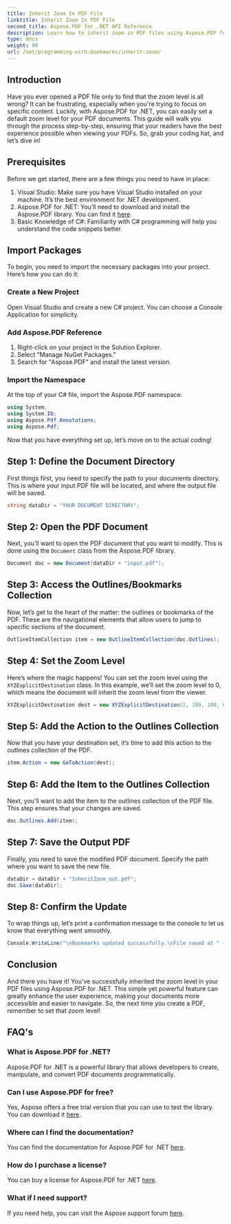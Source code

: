 ```yaml
---
title: Inherit Zoom In PDF File
linktitle: Inherit Zoom In PDF File
second_title: Aspose.PDF for .NET API Reference
description: Learn how to inherit zoom in PDF files using Aspose.PDF for .NET with this step-by-step guide. Enhance your PDF viewing experience.
type: docs
weight: 90
url: /net/programming-with-bookmarks/inherit-zoom/
---
```

## Introduction

Have you ever opened a PDF file only to find that the zoom level is all wrong? It can be frustrating, especially when you're trying to focus on specific content. Luckily, with Aspose.PDF for .NET, you can easily set a default zoom level for your PDF documents. This guide will walk you through the process step-by-step, ensuring that your readers have the best experience possible when viewing your PDFs. So, grab your coding hat, and let’s dive in!

## Prerequisites

Before we get started, there are a few things you need to have in place:

1. Visual Studio: Make sure you have Visual Studio installed on your machine. It’s the best environment for .NET development.
2. Aspose.PDF for .NET: You’ll need to download and install the Aspose.PDF library. You can find it [here](https://releases.aspose.com/pdf/net/).
3. Basic Knowledge of C#: Familiarity with C# programming will help you understand the code snippets better.

## Import Packages

To begin, you need to import the necessary packages into your project. Here’s how you can do it:

### Create a New Project

Open Visual Studio and create a new C# project. You can choose a Console Application for simplicity.

### Add Aspose.PDF Reference

1. Right-click on your project in the Solution Explorer.
2. Select "Manage NuGet Packages."
3. Search for "Aspose.PDF" and install the latest version.

### Import the Namespace

At the top of your C# file, import the Aspose.PDF namespace:

```csharp
using System;
using System.IO;
using Aspose.Pdf.Annotations;
using Aspose.Pdf;
```

Now that you have everything set up, let’s move on to the actual coding!

## Step 1: Define the Document Directory

First things first, you need to specify the path to your documents directory. This is where your input PDF file will be located, and where the output file will be saved.

```csharp
string dataDir = "YOUR DOCUMENT DIRECTORY";
```

## Step 2: Open the PDF Document

Next, you’ll want to open the PDF document that you want to modify. This is done using the `Document` class from the Aspose.PDF library.

```csharp
Document doc = new Document(dataDir + "input.pdf");
```

## Step 3: Access the Outlines/Bookmarks Collection

Now, let’s get to the heart of the matter: the outlines or bookmarks of the PDF. These are the navigational elements that allow users to jump to specific sections of the document.

```csharp
OutlineItemCollection item = new OutlineItemCollection(doc.Outlines);
```

## Step 4: Set the Zoom Level

Here’s where the magic happens! You can set the zoom level using the `XYZExplicitDestination` class. In this example, we’ll set the zoom level to 0, which means the document will inherit the zoom level from the viewer.

```csharp
XYZExplicitDestination dest = new XYZExplicitDestination(2, 100, 100, 0);
```

## Step 5: Add the Action to the Outlines Collection

Now that you have your destination set, it’s time to add this action to the outlines collection of the PDF.

```csharp
item.Action = new GoToAction(dest);
```

## Step 6: Add the Item to the Outlines Collection

Next, you’ll want to add the item to the outlines collection of the PDF file. This step ensures that your changes are saved.

```csharp
doc.Outlines.Add(item);
```

## Step 7: Save the Output PDF

Finally, you need to save the modified PDF document. Specify the path where you want to save the new file.

```csharp
dataDir = dataDir + "InheritZoom_out.pdf";
doc.Save(dataDir);
```

## Step 8: Confirm the Update

To wrap things up, let’s print a confirmation message to the console to let us know that everything went smoothly.

```csharp
Console.WriteLine("\nBookmarks updated successfully.\nFile saved at " + dataDir);
```

## Conclusion

And there you have it! You’ve successfully inherited the zoom level in your PDF files using Aspose.PDF for .NET. This simple yet powerful feature can greatly enhance the user experience, making your documents more accessible and easier to navigate. So, the next time you create a PDF, remember to set that zoom level!

## FAQ's

### What is Aspose.PDF for .NET?
Aspose.PDF for .NET is a powerful library that allows developers to create, manipulate, and convert PDF documents programmatically.

### Can I use Aspose.PDF for free?
Yes, Aspose offers a free trial version that you can use to test the library. You can download it [here](https://releases.aspose.com/).

### Where can I find the documentation?
You can find the documentation for Aspose.PDF for .NET [here](https://reference.aspose.com/pdf/net/).

### How do I purchase a license?
You can buy a license for Aspose.PDF for .NET [here](https://purchase.aspose.com/buy).

### What if I need support?
If you need help, you can visit the Aspose support forum [here](https://forum.aspose.com/c/pdf/10).
